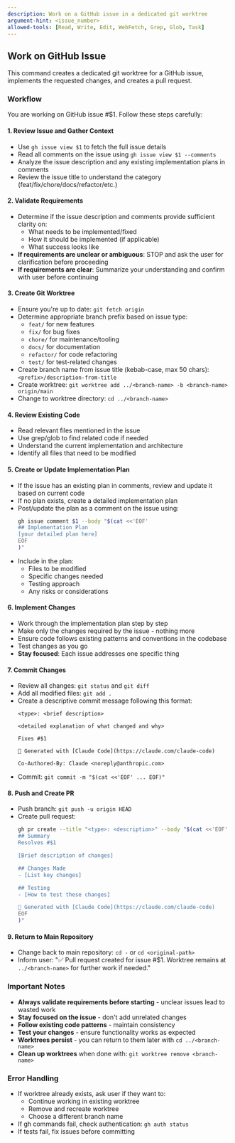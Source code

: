 ```yaml
---
description: Work on a GitHub issue in a dedicated git worktree
argument-hint: <issue_number>
allowed-tools: [Read, Write, Edit, WebFetch, Grep, Glob, Task]
---
```


## Work on GitHub Issue

This command creates a dedicated git worktree for a GitHub issue, implements the requested changes, and creates a pull request.

### Workflow

You are working on GitHub issue #$1. Follow these steps carefully:

#### 1. Review Issue and Gather Context
- Use `gh issue view $1` to fetch the full issue details
- Read all comments on the issue using `gh issue view $1 --comments`
- Analyze the issue description and any existing implementation plans in comments
- Review the issue title to understand the category (feat/fix/chore/docs/refactor/etc.)

#### 2. Validate Requirements
- Determine if the issue description and comments provide sufficient clarity on:
  - What needs to be implemented/fixed
  - How it should be implemented (if applicable)
  - What success looks like
- **If requirements are unclear or ambiguous**: STOP and ask the user for clarification before proceeding
- **If requirements are clear**: Summarize your understanding and confirm with user before continuing

#### 3. Create Git Worktree
- Ensure you're up to date: `git fetch origin`
- Determine appropriate branch prefix based on issue type:
  - `feat/` for new features
  - `fix/` for bug fixes
  - `chore/` for maintenance/tooling
  - `docs/` for documentation
  - `refactor/` for code refactoring
  - `test/` for test-related changes
- Create branch name from issue title (kebab-case, max 50 chars): `<prefix>/description-from-title`
- Create worktree: `git worktree add ../<branch-name> -b <branch-name> origin/main`
- Change to worktree directory: `cd ../<branch-name>`

#### 4. Review Existing Code
- Read relevant files mentioned in the issue
- Use grep/glob to find related code if needed
- Understand the current implementation and architecture
- Identify all files that need to be modified

#### 5. Create or Update Implementation Plan
- If the issue has an existing plan in comments, review and update it based on current code
- If no plan exists, create a detailed implementation plan
- Post/update the plan as a comment on the issue using:
  ```bash
  gh issue comment $1 --body "$(cat <<'EOF'
  ## Implementation Plan
  [your detailed plan here]
  EOF
  )"
  ```
- Include in the plan:
  - Files to be modified
  - Specific changes needed
  - Testing approach
  - Any risks or considerations

#### 6. Implement Changes
- Work through the implementation plan step by step
- Make only the changes required by the issue - nothing more
- Ensure code follows existing patterns and conventions in the codebase
- Test changes as you go
- **Stay focused**: Each issue addresses one specific thing

#### 7. Commit Changes
- Review all changes: `git status` and `git diff`
- Add all modified files: `git add .`
- Create a descriptive commit message following this format:
  ```
  <type>: <brief description>

  <detailed explanation of what changed and why>

  Fixes #$1

  🤖 Generated with [Claude Code](https://claude.com/claude-code)

  Co-Authored-By: Claude <noreply@anthropic.com>
  ```
- Commit: `git commit -m "$(cat <<'EOF' ... EOF)"`

#### 8. Push and Create PR
- Push branch: `git push -u origin HEAD`
- Create pull request:
  ```bash
  gh pr create --title "<type>: <description>" --body "$(cat <<'EOF'
  ## Summary
  Resolves #$1

  [Brief description of changes]

  ## Changes Made
  - [List key changes]

  ## Testing
  - [How to test these changes]

  🤖 Generated with [Claude Code](https://claude.com/claude-code)
  EOF
  )"
  ```

#### 9. Return to Main Repository
- Change back to main repository: `cd -` or `cd <original-path>`
- Inform user: "✅ Pull request created for issue #$1. Worktree remains at `../<branch-name>` for further work if needed."

### Important Notes
- **Always validate requirements before starting** - unclear issues lead to wasted work
- **Stay focused on the issue** - don't add unrelated changes
- **Follow existing code patterns** - maintain consistency
- **Test your changes** - ensure functionality works as expected
- **Worktrees persist** - you can return to them later with `cd ../<branch-name>`
- **Clean up worktrees** when done with: `git worktree remove <branch-name>`

### Error Handling
- If worktree already exists, ask user if they want to:
  - Continue working in existing worktree
  - Remove and recreate worktree
  - Choose a different branch name
- If gh commands fail, check authentication: `gh auth status`
- If tests fail, fix issues before committing
